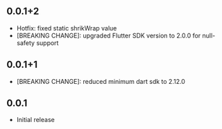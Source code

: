 ## 0.0.1+2

- Hotfix: fixed static shrikWrap value
- [BREAKING CHANGE]: upgraded Flutter SDK version to 2.0.0 for null-safety support

## 0.0.1+1

- [BREAKING CHANGE]: reduced minimum dart sdk to 2.12.0

## 0.0.1

- Initial release
